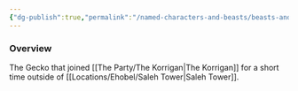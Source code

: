 ```yaml
---
{"dg-publish":true,"permalink":"/named-characters-and-beasts/beasts-and-animals/mannnnnn/","tags":["NPC"],"updated":"2025-06-08T21:59:56.368+01:00"}
---
```



### Overview
The Gecko that joined [[The Party/The Korrigan\|The Korrigan]] for a short time outside of [[Locations/Ehobel/Saleh Tower\|Saleh Tower]].